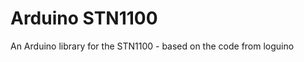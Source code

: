 Arduino STN1100
===============

An Arduino library for the STN1100 - based on the code from loguino
